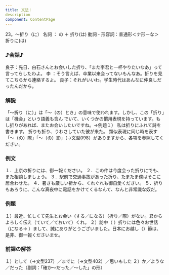 ```yaml
---
title: 文法：
description
component: ContentPage
---
```



23。～折り（に）
名詞 ： の ＋ 折り(は)
動詞・形容詞：普通形＜ナ形ーな＞   折りに(は)

### ♪会話♪
良子：先日、白石さんとお会いした折り、「また李君と一杯やりたいなあ」って言ってらしたわよ。 李 ：そう言えば、卒業以来会ってないもんなあ。折りを見てこちらから連絡するよ。 
良子：それがいいわ。学生時代はあんなに仲良しだったんだから。

### 解説
「～折り（に）」は「～（の）とき」の意味で使われます。しかし、この「折り」は「機会」という語義も含ん でいて、いくつかの慣用表現を持っています。もし折りがあれば、またお会いしたいですね。→例題１）
私は折りにふれて詩を書きます。
折りも折り、うわさしていた彼が来た。
類似表現に同じ時を表す「～（の）際」「～（の）節」（→文型098）がありますから、各項を参照してください。

### 例文
１．上京の折りには、御一報ください。
２．この件は今度会った折りにでも、また相談しましょう。
３．駅前で交通事故があった折り、たまたま僕はそこに居合わせた。
４．暑さも厳しい折から、くれぐれも御自愛ください。
５．折りもあろうに、こんな真夜中に電話をかけてくるなんて、なんと非常識な奴だ。

### 例題
１）最近、忙しくて先生とお会い（する／になる）（折り／際）がない。君からよろしく伝え（ていて／ておいて）くれ。
２）訪中（ ）折りには色々お世話（になる→ ）まして、誠にありがとうございました。日本にお越し（）節は、是非、御一報くださいませ。

### 前課の解答
１）として（→文型237）／までに（→文型402）／思いもした
２）か／ような／だった（副詞：「確か～だった／～した」の形）
